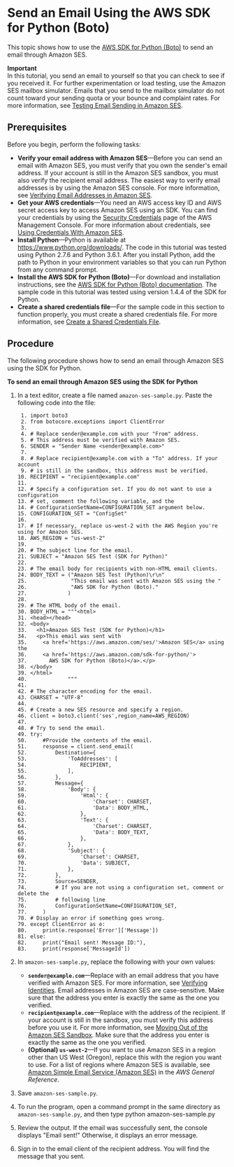 # Send an Email Using the AWS SDK for Python \(Boto\)<a name="send-using-sdk-python"></a>

This topic shows how to use the [AWS SDK for Python \(Boto\)](https://aws.amazon.com/sdk-for-python/) to send an email through Amazon SES\. 

**Important**  
In this tutorial, you send an email to yourself so that you can check to see if you received it\. For further experimentation or load testing, use the Amazon SES mailbox simulator\. Emails that you send to the mailbox simulator do not count toward your sending quota or your bounce and complaint rates\. For more information, see [Testing Email Sending in Amazon SES](mailbox-simulator.md)\.

## Prerequisites<a name="send-using-sdk-python-prerequisites"></a>

Before you begin, perform the following tasks:
+ **Verify your email address with Amazon SES**—Before you can send an email with Amazon SES, you must verify that you own the sender's email address\. If your account is still in the Amazon SES sandbox, you must also verify the recipient email address\. The easiest way to verify email addresses is by using the Amazon SES console\. For more information, see [Verifying Email Addresses in Amazon SES](verify-email-addresses.md)\. 
+ **Get your AWS credentials**—You need an AWS access key ID and AWS secret access key to access Amazon SES using an SDK\. You can find your credentials by using the [Security Credentials](https://console.aws.amazon.com/iam/home?#security_credential) page of the AWS Management Console\. For more information about credentials, see [Using Credentials With Amazon SES](using-credentials.md)\.
+ **Install Python**—Python is available at [https://www\.python\.org/downloads/](https://www.python.org/downloads/)\. The code in this tutorial was tested using Python 2\.7\.6 and Python 3\.6\.1\. After you install Python, add the path to Python in your environment variables so that you can run Python from any command prompt\.
+ **Install the AWS SDK for Python \(Boto\)**—For download and installation instructions, see the [AWS SDK for Python \(Boto\) documentation](https://boto3.readthedocs.io/en/latest/guide/quickstart.html#installation)\. The sample code in this tutorial was tested using version 1\.4\.4 of the SDK for Python\.
+ **Create a shared credentials file**—For the sample code in this section to function properly, you must create a shared credentials file\. For more information, see [Create a Shared Credentials File](create-shared-credentials-file.md)\.

## Procedure<a name="send-using-sdk-python-procedure"></a>

The following procedure shows how to send an email through Amazon SES using the SDK for Python\.

**To send an email through Amazon SES using the SDK for Python**

1. In a text editor, create a file named `amazon-ses-sample.py`\. Paste the following code into the file:

   ```
    1. import boto3
    2. from botocore.exceptions import ClientError
    3. 
    4. # Replace sender@example.com with your "From" address.
    5. # This address must be verified with Amazon SES.
    6. SENDER = "Sender Name <sender@example.com>"
    7. 
    8. # Replace recipient@example.com with a "To" address. If your account 
    9. # is still in the sandbox, this address must be verified.
   10. RECIPIENT = "recipient@example.com"
   11. 
   12. # Specify a configuration set. If you do not want to use a configuration
   13. # set, comment the following variable, and the 
   14. # ConfigurationSetName=CONFIGURATION_SET argument below.
   15. CONFIGURATION_SET = "ConfigSet"
   16. 
   17. # If necessary, replace us-west-2 with the AWS Region you're using for Amazon SES.
   18. AWS_REGION = "us-west-2"
   19. 
   20. # The subject line for the email.
   21. SUBJECT = "Amazon SES Test (SDK for Python)"
   22. 
   23. # The email body for recipients with non-HTML email clients.
   24. BODY_TEXT = ("Amazon SES Test (Python)\r\n"
   25.              "This email was sent with Amazon SES using the "
   26.              "AWS SDK for Python (Boto)."
   27.             )
   28.             
   29. # The HTML body of the email.
   30. BODY_HTML = """<html>
   31. <head></head>
   32. <body>
   33.   <h1>Amazon SES Test (SDK for Python)</h1>
   34.   <p>This email was sent with
   35.     <a href='https://aws.amazon.com/ses/'>Amazon SES</a> using the
   36.     <a href='https://aws.amazon.com/sdk-for-python/'>
   37.       AWS SDK for Python (Boto)</a>.</p>
   38. </body>
   39. </html>
   40.             """            
   41. 
   42. # The character encoding for the email.
   43. CHARSET = "UTF-8"
   44. 
   45. # Create a new SES resource and specify a region.
   46. client = boto3.client('ses',region_name=AWS_REGION)
   47. 
   48. # Try to send the email.
   49. try:
   50.     #Provide the contents of the email.
   51.     response = client.send_email(
   52.         Destination={
   53.             'ToAddresses': [
   54.                 RECIPIENT,
   55.             ],
   56.         },
   57.         Message={
   58.             'Body': {
   59.                 'Html': {
   60.                     'Charset': CHARSET,
   61.                     'Data': BODY_HTML,
   62.                 },
   63.                 'Text': {
   64.                     'Charset': CHARSET,
   65.                     'Data': BODY_TEXT,
   66.                 },
   67.             },
   68.             'Subject': {
   69.                 'Charset': CHARSET,
   70.                 'Data': SUBJECT,
   71.             },
   72.         },
   73.         Source=SENDER,
   74.         # If you are not using a configuration set, comment or delete the
   75.         # following line
   76.         ConfigurationSetName=CONFIGURATION_SET,
   77.     )
   78. # Display an error if something goes wrong.	
   79. except ClientError as e:
   80.     print(e.response['Error']['Message'])
   81. else:
   82.     print("Email sent! Message ID:"),
   83.     print(response['MessageId'])
   ```

1. In `amazon-ses-sample.py`, replace the following with your own values:
   + **`sender@example.com`**—Replace with an email address that you have verified with Amazon SES\. For more information, see [Verifying Identities](verify-addresses-and-domains.md)\. Email addresses in Amazon SES are case\-sensitive\. Make sure that the address you enter is exactly the same as the one you verified\.
   + **`recipient@example.com`**—Replace with the address of the recipient\. If your account is still in the sandbox, you must verify this address before you use it\. For more information, see [Moving Out of the Amazon SES Sandbox](request-production-access.md)\. Make sure that the address you enter is exactly the same as the one you verified\.
   + **\(Optional\) `us-west-2`**—If you want to use Amazon SES in a region other than US West \(Oregon\), replace this with the region you want to use\. For a list of regions where Amazon SES is available, see [Amazon Simple Email Service \(Amazon SES\)](https://docs.aws.amazon.com/general/latest/gr/rande.html#ses_region) in the *AWS General Reference*\.

1. Save `amazon-ses-sample.py`\.

1. To run the program, open a command prompt in the same directory as `amazon-ses-sample.py`, and then type python amazon\-ses\-sample\.py

1. Review the output\. If the email was successfully sent, the console displays "Email sent\!" Otherwise, it displays an error message\.

1. Sign in to the email client of the recipient address\. You will find the message that you sent\.